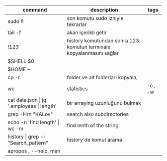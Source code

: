 | command                                              | description                                                           | tags     |
| ---------------------------------------------------- | --------------------------------------------------------------------- | -------- |
| sudo !!                                              | son komutu sudo izniyle tekrarlar                                     |          |
| tail -f                                              | akan içerikli getir                                                   |          |
| !123                                                 | history komutundan sonra 123. komutun terminale kopyalanmasını sağlar |          |
| $SHELL $0                                            |                                                                       |          |
| $HOME ~                                              |                                                                       |          |
| cp -r                                                | folder ve alt folderları kopyala,                                     |          |
| wc                                                   | statistics                                                            | \-c , -w |
| cat data.json \| jq '.employees \| length'           | bir arraying uzunluğunu bulmak                                        |          |
| grep -Hrn "KALov"                                    | search also subdirectories                                            |          |
| echo -n 'find length' \| wc -m                       | find lenth of the string                                              |          |
| history \| grep -i "Search_pattern"                  | history'de komut arama                                                |          |
| apropos  <command>,  <command> --help, man <command> |                                                                       |          |
